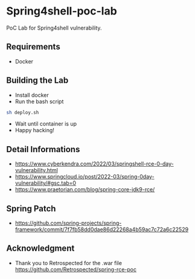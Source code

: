 # Spring4shell-poc-lab
 PoC Lab for Spring4shell vulnerability.

## Requirements

- Docker

## Building the Lab

- Install docker
- Run the bash script 

```bash
sh deploy.sh
```

- Wait until container is up
- Happy hacking!

## Detail Informations

- https://www.cyberkendra.com/2022/03/springshell-rce-0-day-vulnerability.html
- https://www.springcloud.io/post/2022-03/spring-0day-vulnerability/#gsc.tab=0
- https://www.praetorian.com/blog/spring-core-jdk9-rce/

## Spring Patch

- https://github.com/spring-projects/spring-framework/commit/7f7fb58dd0dae86d22268a4b59ac7c72a6c22529

## Acknowledgment

- Thank you to Retrospected for the .war file https://github.com/Retrospected/spring-rce-poc
